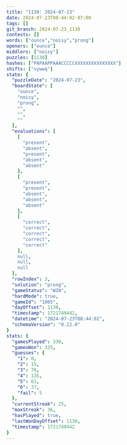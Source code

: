 ```yaml
---
title: "1130: 2024-07-23"
date: 2024-07-23T08:44:02-07:00
tags: []
git_branch: 2024-07-23_1130
contests: []
words: ["ounce","noisy","prong"]
openers: ["ounce"]
middlers: ["noisy"]
puzzles: [1130]
hashes: ["PAPAAPPAAACCCCCXXXXXXXXXXXXXXX"]
shifts: ["vywwq"]
state: {
  "puzzleDate": "2024-07-23",
  "boardState": [
    "ounce",
    "noisy",
    "prong",
    "",
    "",
    ""
  ],
  "evaluations": [
    [
      "present",
      "absent",
      "present",
      "absent",
      "absent"
    ],
    [
      "present",
      "present",
      "absent",
      "absent",
      "absent"
    ],
    [
      "correct",
      "correct",
      "correct",
      "correct",
      "correct"
    ],
    null,
    null,
    null
  ],
  "rowIndex": 3,
  "solution": "prong",
  "gameStatus": "WIN",
  "hardMode": true,
  "gameId": "1065",
  "dayOffset": 1130,
  "timestamp": 1721749442,
  "datetime": "2024-07-23T08:44:02",
  "schemaVersion": "0.22.0"
}
stats: {
  "gamesPlayed": 330,
  "gamesWon": 325,
  "guesses": {
    "1": 0,
    "2": 15,
    "3": 76,
    "4": 135,
    "5": 62,
    "6": 37,
    "fail": 5
  },
  "currentStreak": 25,
  "maxStreak": 36,
  "hasPlayed": true,
  "lastWonDayOffset": 1130,
  "timestamp": 1721749442
}
---
```

<!-- more -->
